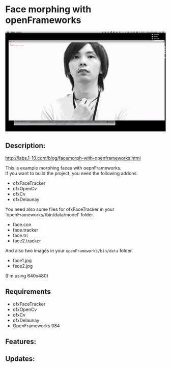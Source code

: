 # Face morphing with openFrameworks


![thumbnail.gif](thumbnail.gif)


Description:
--------

http://labs.1-10.com/blog/facemorph-with-openframeworks.html

This is example morphing faces with oepnFrameworks.  
If you want to build the project, you need the following addons.

+ ofxFaceTracker
+ ofxOpenCv
+ ofxCv
+ ofxDelaunay

You need also some files for ofxFaceTracker in your 'openFrameworks//bin/data/model' folder.

+ face.con
+ face.tracker
+ face.tri
+ face2.tracker

And also two images in your `openFrameworks/bin/data` folder.

+ face1.jpg
+ face2.jpg

(I'm using 640x480)

Requirements
--------
+ ofxFaceTracker
+ ofxOpenCv
+ ofxCv
+ ofxDelaunay
+ OpenFrameworks 084

Features:
--------

Updates:
--------
